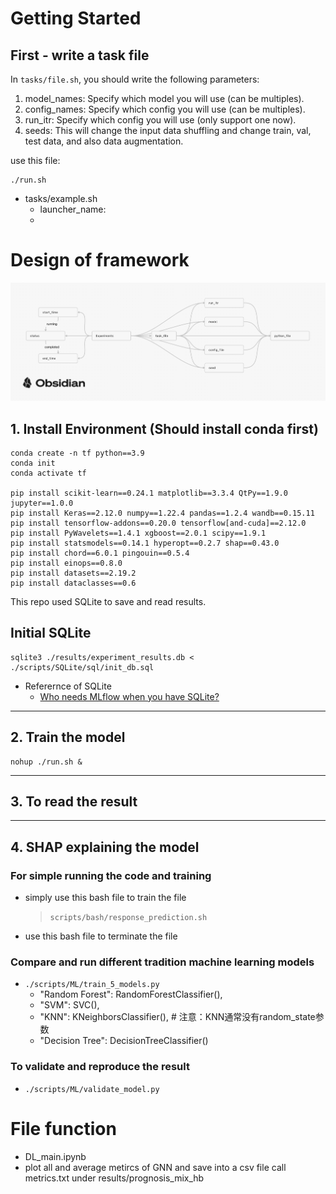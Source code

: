 

# Getting Started

## First - write a task file 

In `tasks/file.sh`, you should write the following parameters:

1. model_names: Specify which model you will use (can be multiples).
2. config_names:  Specify which config you will use (can be multiples).
3. run_itr: Specify which config you will use (only support one now).
4. seeds: This will change the input data shuffling and change train, val, test data, and also data augmentation.

use this file: 
```
./run.sh
```
- tasks/example.sh
    - launcher_name: 
    - 

# Design of framework

![Framework and SQLite Database Design](./utils/imgs/SQLite%20databased%20design%20for%20MDD%20Classification%20V2.png)

## 1. Install Environment (Should install conda first)

```
conda create -n tf python==3.9
conda init
conda activate tf

pip install scikit-learn==0.24.1 matplotlib==3.3.4 QtPy==1.9.0 jupyter==1.0.0
pip install Keras==2.12.0 numpy==1.22.4 pandas==1.2.4 wandb==0.15.11
pip install tensorflow-addons==0.20.0 tensorflow[and-cuda]==2.12.0
pip install PyWavelets==1.4.1 xgboost==2.0.1 scipy==1.9.1
pip install statsmodels==0.14.1 hyperopt==0.2.7 shap==0.43.0
pip install chord==6.0.1 pingouin==0.5.4
pip install einops==0.8.0
pip install datasets==2.19.2
pip install dataclasses==0.6
```


This repo used SQLite to save and read results.

## Initial SQLite 

```
sqlite3 ./results/experiment_results.db < ./scripts/SQLite/sql/init_db.sql
```

- Referernce of SQLite 
    - [Who needs MLflow when you have SQLite?](https://ploomber.io/blog/experiment-tracking/)

---

## 2. Train the model 

```
nohup ./run.sh &
```

---

## 3. To read the result


---

## 4. SHAP explaining the model



### For simple running the code and training 

- simply use this bash file to train the file
    > `scripts/bash/response_prediction.sh`

- use this bash file to terminate the file


### Compare and run different tradition machine learning models 
- `./scripts/ML/train_5_models.py`
    - "Random Forest": RandomForestClassifier(),
    - "SVM": SVC(),
    - "KNN": KNeighborsClassifier(),  # 注意：KNN通常没有random_state参数
    - "Decision Tree": DecisionTreeClassifier()

### To validate and reproduce the result
- `./scripts/ML/validate_model.py`



# File function
- DL_main.ipynb 
 - plot all and average metircs of GNN and save into a csv file call metrics.txt under results/prognosis_mix_hb
